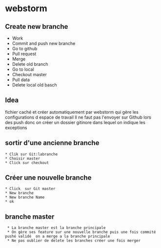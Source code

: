 
# webstorm
## Create new branche
 
* Work
* Commit and push new branche
* Go to github
* Pull request
* Merge
* Delete old branch
* Go to local
* Checkout master
* Pull data
* Delete local old basch

## Idea
fichier caché et créer automatiquement par webstorm qui gère les configurations d espace de travail
Il ne faut pas l'envoyer sur Github lors des push donc on créer un dossier gitinore dans lequel on indique les exceptions 

## sortir d'une ancienne branche
```
* Clik sur Git:labranche 
* Choisir master
* Click sur checkout 
```
## Créer une nouvelle branche
```
* Click  sur Git master
* New branche
* New branche Name 
* ok
```	
## branche master
```	
 * La branche master est la branche principale
 * On gère ses feature sur une nouvelle branche puis une fois commité pushé validé  on a merge a la branche principale 
 * Ne pas oublier de delete les branches créer une fois merger
   ``` 
